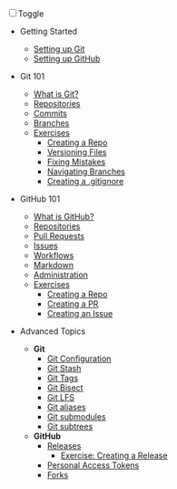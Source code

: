 <div id="dark_mode"
  ><i class="fas fa-sun"></i
  ><input type="checkbox" id="dark_mode_switch" name="mode"
  ><label for="dark_mode_switch">Toggle</label
  ><i class="fas fa-moon"></i></div>

- Getting Started
  - [Setting up Git](./docs/getting-started/git.md)
  - [Setting up GitHub](./docs/getting-started/github.md)

- Git 101
  - [What is Git?](./docs/basic/git/git_101.md)
  - [Repositories](./docs/basic/git/repositories.md)
  - [Commits](./docs/basic/git/commits.md)
  - [Branches](./docs/basic/git/branches.md)
  - [Exercises]()
    - [Creating a Repo](./docs/basic/git/create_local_repo.md)
    - [Versioning Files]()
    - [Fixing Mistakes]()
    - [Navigating Branches](./docs/basic/git/forgot_to_branch.md)
    - [Creating a .gitignore](./docs/basic/git/gitignore.md)

- GitHub 101
  - [What is GitHub?](./docs/basic/github/github_101.md)
  - [Repositories](./docs/basic/github/repositories.md)
  - [Pull Requests](./docs/basic/github/pull_requests.md)
  - [Issues](./docs/basic/github/issues.md)
  - [Workflows](./docs/basic/github/github_flow.md)
  - [Markdown](./docs/basic/github/markdown.md)
  - [Administration](./docs/basic/github/administration.md)
  - [Exercises]()
    - [Creating a Repo](./docs/basic/github/repositories.md)
    - [Creating a PR](./docs/basic/github/pull_requests.md)
    - [Creating an Issue](./docs/basic/github/issues.md)

- Advanced Topics
  - **Git**
    - [Git Configuration](./docs/basic/git/configuration.md)
    - [Git Stash](./docs/advanced/git/git_stash.md)
    - [Git Tags](./docs/advanced/git/tags.md)
    - [Git Bisect](./docs/advanced/git/git_bisect.md)
    - [Git LFS](./docs/advanced/git/git_lfs.md)
    - [Git aliases](./docs/advanced/git/app_aliases.md)
    - [Git submodules](./docs/advanced/git/git_submodules.md)
    - [Git subtrees](./docs/advanced/git/git_subtrees.md)
  - **GitHub**
    - [Releases](./docs/advanced/github/releases.md)
      - [Exercise: Creating a Release](./docs/advanced/github/releases.md)
    - [Personal Access Tokens](./docs/advanced/github/personal_access_token.md)
    - [Forks](./docs/advanced/github/app_fork_workflow.md)